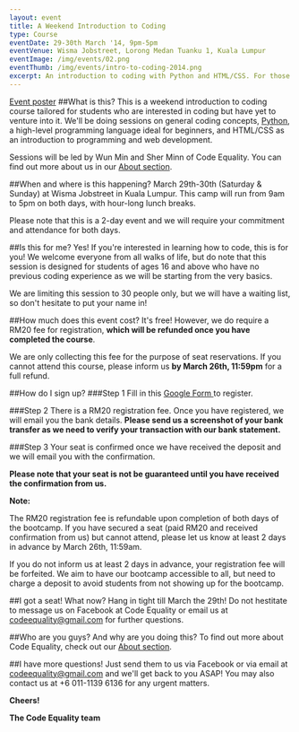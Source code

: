 ```yaml
---
layout: event
title: A Weekend Introduction to Coding
type: Course
eventDate: 29-30th March '14, 9pm-5pm
eventVenue: Wisma Jobstreet, Lorong Medan Tuanku 1, Kuala Lumpur 
eventImage: /img/events/02.png
eventThumb: /img/events/intro-to-coding-2014.png
excerpt: An introduction to coding with Python and HTML/CSS. For those who are curious.
---
```


<a class="large" target="_blank" href="/img/events/intro-to-coding-2014.png">Event poster</a>
##What is this?
This is a weekend introduction to coding course tailored for students who are interested in coding but have yet to venture into it. We'll be doing sessions on general coding concepts, <a href="http://python.org">Python</a>, a high-level programming language ideal for beginners, and HTML/CSS as an introduction to programming and web development.

Sessions will be led by Wun Min and Sher Minn of Code Equality. You can find out more about us in our <a href="http://codeequality.org/index.html#about">About section</a>.

##When and where is this happening?
March 29th-30th (Saturday & Sunday) at Wisma Jobstreet in Kuala Lumpur. This camp will run from 9am to 5pm on both days, with hour-long lunch breaks.

Please note that this is a 2-day event and we will require your commitment and attendance for both days.


##Is this for me?
Yes! If you're interested in learning how to code, this is for you! We welcome everyone from all walks of life, but do note that this session is designed for students of ages 16 and above who have no previous coding experience as we will be starting from the very basics.

We are limiting this session to 30 people only, but we will have a waiting list, so don't hesitate to put your name in! 

##How much does this event cost?
It's free! However, we do require a RM20 fee for registration, <strong>which will be refunded once you have completed the course</strong>.

We are only collecting this fee for the purpose of seat reservations. If you cannot attend this course, please inform us <strong>by March 26th, 11:59pm</strong> for a full refund.

##How do I sign up?
###Step 1
Fill in this  <a href="https://docs.google.com/forms/d/1m7oZ9kchVh1HXeWRJH680J2n-v6HHebSmMmKDnh0mtU/viewform" target="_blank">Google Form </a> to register.

###Step 2
There is a RM20 registration fee. Once you have registered, we will email you the bank details. <strong>Please send us a screenshot of your bank transfer as we need to verify your transaction with our bank statement. </strong>

###Step 3
Your seat is confirmed once we have received the deposit and we will email you with the confirmation.

<strong>Please note that your seat is not be guaranteed until you have received the confirmation from us.</strong>

<div class="well">
<strong>Note:</strong>
<p>
The RM20 registration fee is refundable upon completion of both days of the bootcamp. If you have secured a seat (paid RM20 and received confirmation from us) but cannot attend, please let us know at least 2 days in advance by March 26th, 11:59am.
</p>

<p>
If you do not inform us at least 2 days in advance, your registration fee will be forfeited. We aim to have our bootcamp accessible to all, but need to charge a deposit to avoid students from not showing up for the bootcamp.
</p>
</div>

##I got a seat! What now?
Hang in tight till March the 29th! Do not hestitate to message us on Facebook at Code Equality or email us at <a href="mailto:codeequality@gmail.com">codeequality@gmail.com</a> for further questions.

##Who are you guys? And why are you doing this?
To find out more about Code Equality, check out our <a href="http://codeequality.org/index.html#about">About section</a>. 

##I have more questions!
Just send them to us via Facebook or via email at <a href="mailto:codeequality@gmail.com">codeequality@gmail.com</a> and we'll get back to you ASAP! You may also contact us at +6 011-1139 6136 for any urgent matters.

__Cheers!__

__The Code Equality team__
